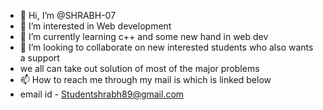 - 👋 Hi, I’m @SHRABH-07
- 👀 I’m interested in Web development
- 🌱 I’m currently learning c++ and some new hand in web dev
- 💞️ I’m looking to collaborate on new interested students who also wants a support 
- we all can take out solution of most of the major problems
- 📫 How to reach me through my mail is which is linked below
- email id - Studentshrabh89@gmail.com

<!---
SHRABH-07/SHRABH-07 is a ✨ special ✨ repository because its `README.md` (this file) appears on your GitHub profile.
You can click the Preview link to take a look at your changes.
--->
